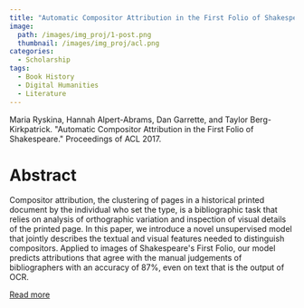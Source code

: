```yaml
---
title: "Automatic Compositor Attribution in the First Folio of Shakespeare "
image: 
  path: /images/img_proj/1-post.png
  thumbnail: /images/img_proj/acl.png
categories:
  - Scholarship
tags:
  - Book History
  - Digital Humanities
  - Literature
---
```


Maria Ryskina, Hannah Alpert-Abrams, Dan Garrette, and Taylor Berg-Kirkpatrick. "Automatic Compositor Attribution in the First Folio of Shakespeare." Proceedings of ACL 2017.

# Abstract

Compositor attribution, the clustering of pages in a historical printed document by the individual who set the type, is a bibliographic task that relies on analysis of orthographic variation and inspection of visual details of the printed page. In this paper, we introduce a novel unsupervised model that jointly describes the textual and visual features needed to distinguish compositors. Applied to images of Shakespeare's First Folio, our model predicts attributions that agree with the manual judgements of bibliographers with an accuracy of 87%, even on text that is the output of OCR. 

[Read more](https://arxiv.org/abs/1704.07875)